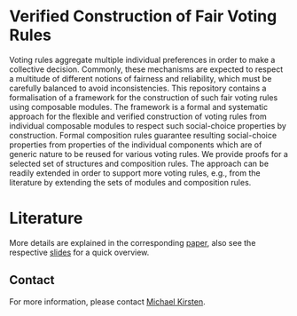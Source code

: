 # Verified Construction of Fair Voting Rules
Voting rules aggregate multiple individual preferences in order to make a collective decision. Commonly, these mechanisms are expected to respect a multitude of different notions of fairness and reliability, which must be carefully balanced to avoid inconsistencies.
This repository contains a formalisation of a framework for the construction of such fair voting rules using composable modules. The framework is a formal and systematic approach for the flexible and verified construction of voting rules from individual composable modules to respect such social-choice properties by construction. Formal composition rules guarantee resulting social-choice properties from properties of the individual components which are of generic nature to be reused for various voting rules. We provide proofs for a selected set of structures and composition rules. The approach can be readily extended in order to support more voting rules, e.g., from the literature by extending the sets of modules and composition rules.

# Literature
More details are explained in the corresponding [paper](https://doi.org/10.1007/978-3-030-45260-5_6), also see the respective [slides](https://easychair.org/smart-slide/slide/lWkh) for a quick overview.

## Contact
For more information, please contact [Michael Kirsten](https://formal.kastel.kit.edu/~kirsten/?lang=en).
